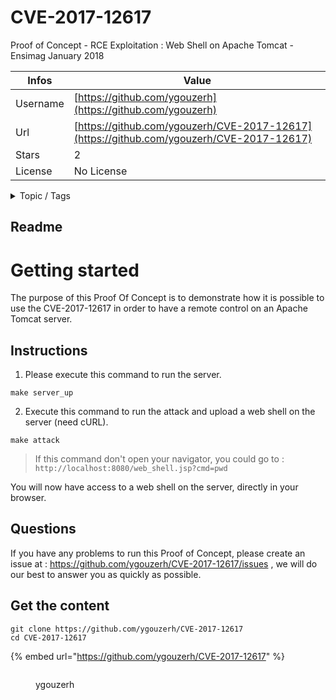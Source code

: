 # CVE-2017-12617

Proof of Concept - RCE Exploitation : Web Shell on Apache Tomcat - Ensimag January 2018

| Infos    | Value                                                              |
| -------- | -------------------------------------------------------------------|
| Username | [https://github.com/ygouzerh](https://github.com/ygouzerh) |
| Url      | [https://github.com/ygouzerh/CVE-2017-12617](https://github.com/ygouzerh/CVE-2017-12617)                                               |
| Stars    | 2                                                          |
| License  | No License                                                        |

<details>

<summary>Topic / Tags</summary>

* cve-2017-12617* francais* remote-code-execution* security-vulnerability* tomcat

</details>

## Readme

# Getting started

The purpose of this Proof Of Concept is to demonstrate how it is possible to use the CVE-2017-12617
in order to have a remote control on an Apache Tomcat server.

## Instructions

1. Please execute this command to run the server.

`make server_up`

2. Execute this command to run the attack and upload a web shell on the server (need cURL).

`make attack`

> If this command don't open your navigator, you could go to :
`http://localhost:8080/web_shell.jsp?cmd=pwd`

You will now have access to a web shell on the server, directly in your browser.

## Questions

If you have any problems to run this Proof of Concept, please create an issue at : https://github.com/ygouzerh/CVE-2017-12617/issues , we will do our best to answer you as quickly as possible.



## Get the content

```
git clone https://github.com/ygouzerh/CVE-2017-12617
cd CVE-2017-12617
```

{% embed url="https://github.com/ygouzerh/CVE-2017-12617" %}

<figure><img src="https://avatars.githubusercontent.com/u/33725211?v=4" alt=""><figcaption><p>ygouzerh</p></figcaption></figure>
